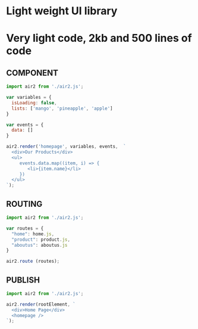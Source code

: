 # Light weight UI library
# Very light code, 2kb and 500 lines of code
 
  
## COMPONENT

```js
import air2 from './air2.js';

var variables = {
  isLoading: false,
  lists: ['mango', 'pineapple', 'apple']
}

var events = {
  data: []
}

air2.render('homepage', variables, events,  `
  <div>Our Products</div>
  <ul>
     events.data.map((item, i) => {
        <li>{item.name}</li>
     })
  </ul>
`);
```

## ROUTING

```js
import air2 from './air2.js';

var routes = {
  "home": home.js,
  "product": product.js,
  "aboutus": aboutus.js
}

air2.route (routes);

```

## PUBLISH

```js
import air2 from './air2.js';

air2.render(rootElement, `
  <div>Home Page</div>
  <homepage />
`);
```
